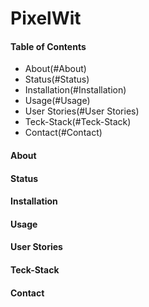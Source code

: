 # PixelWit

#### Table of Contents 
*  About(#About)
*  Status(#Status)
*  Installation(#Installation) 
*  Usage(#Usage) 
*  User Stories(#User Stories) 
*  Teck-Stack(#Teck-Stack) 
*  Contact(#Contact)

#### About 

#### Status
 
#### Installation

#### Usage

#### User Stories 

#### Teck-Stack

#### Contact
